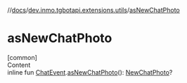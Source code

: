 //[docs](../../index.md)/[dev.inmo.tgbotapi.extensions.utils](index.md)/[asNewChatPhoto](as-new-chat-photo.md)



# asNewChatPhoto  
[common]  
Content  
inline fun [ChatEvent](../dev.inmo.tgbotapi.types.message.ChatEvents.abstracts/-chat-event/index.md).[asNewChatPhoto](as-new-chat-photo.md)(): [NewChatPhoto](../dev.inmo.tgbotapi.types.message.ChatEvents/-new-chat-photo/index.md)?  



